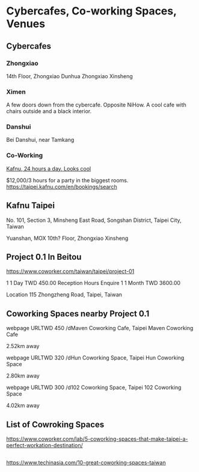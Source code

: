 # Cybercafes, Co-working Spaces, Venues

## Cybercafes

### Zhongxiao

14th Floor, Zhongxiao Dunhua
Zhongxiao Xinsheng

### Ximen

A few doors down from the cybercafe. Opposite NiHow. A cool cafe with chairs outside and a black interior. 

### Danshui

Bei Danshui, near Tamkang

### Co-Working

[Kafnu, 24 hours a day. Looks cool]()

$12,000/3 hours for a party in the biggest rooms.
https://taipei.kafnu.com/en/bookings/search

## Kafnu Taipei
No. 101, Section 3, Minsheng East Road, Songshan District, Taipei City, Taiwan

Yuanshan, MOX
10th? Floor, Zhongxiao Xinsheng

## Project 0.1 In Beitou

https://www.coworker.com/taiwan/taipei/project-01

1	1 Day	TWD 450.00	Reception Hours	Enquire
1	1 Month	TWD 3600.00	

Location 
115 Zhongzheng Road, Taipei, Taiwan

## Coworking Spaces nearby Project 0.1
webpage URLTWD 450 /dMaven Coworking Cafe, Taipei
Maven Coworking Cafe
     
2.52km away

webpage URLTWD 320 /dHun Coworking Space, Taipei
Hun Coworking Space
     
2.80km away

webpage URLTWD 300 /d102 Coworking Space, Taipei
102 Coworking Space
     
4.02km away



## List of Cowroking Spaces

https://www.coworker.com/lab/5-coworking-spaces-that-make-taipei-a-perfect-workation-destination/

## 

https://www.techinasia.com/10-great-coworking-spaces-taiwan

